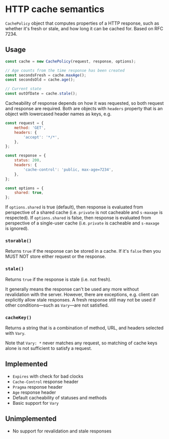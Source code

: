# HTTP cache semantics

`CachePolicy` object that computes properties of a HTTP response, such as whether it's fresh or stale, and how long it can be cached for. Based on RFC 7234.

## Usage

```js
const cache = new CachePolicy(request, response, options);

// Age counts from the time response has been created
const secondsFresh = cache.maxAge();
const secondsOld = cache.age();

// Current state
const outOfDate = cache.stale();
```

Cacheability of response depends on how it was requested, so both request and response are required. Both are objects with `headers` property that is an object with lowercased header names as keys, e.g.

```js
const request = {
    method: 'GET',
    headers: {
        'accept': '*/*',
    },
};

const response = {
    status: 200,
    headers: {
        'cache-control': 'public, max-age=7234',
    },
};

const options = {
    shared: true,
};
```

If `options.shared` is true (default), then response is evaluated from perspective of a shared cache (i.e. `private` is not cacheable and `s-maxage` is respected). If `options.shared` is false, then response is evaluated from perspective of a single-user cache (i.e. `private` is cacheable and `s-maxage` is ignored).

### `storable()`

Returns `true` if the response can be stored in a cache. If it's `false` then you MUST NOT store either request or the response.

### `stale()`

Returns `true` if the response is stale (i.e. not fresh).

It generally means the response can't be used any more without revalidation with the server. However, there are exceptions, e.g. client can explicitly allow stale responses. A fresh response still may not be used if other conditions—such as `Vary`—are not satisfied.

### `cacheKey()`

Returns a string that is a combination of method, URL, and headers selected with `Vary`.

Note that `Vary: *` never matches any request, so matching of cache keys alone is not sufficient to satisfy a request.

## Implemented

* `Expires` with check for bad clocks
* `Cache-Control` response header
* `Pragma` response header
* `Age` response header
* Default cacheability of statuses and methods
* Basic support for `Vary`

## Unimplemented

* No support for revalidation and stale responses
